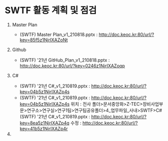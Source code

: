 # SWTF 활동 계획 및 점검

1. Master Plan
	- (SWTF) Master Plan_v1_210818.pptx : http://doc.keoc.kr:80/url/?key=85f5z1NjrIXAZoNt
 
2. Github 
	- (SWTF) '21년 GitHub_Plan_v1_210818.pptx : http://doc.keoc.kr:80/url/?key=0246z1NjrIXAZoqp

3. C#
	- (SWTF) '21년 C#_v1_210819.pptx : http://doc.keoc.kr:80/url/?key=04b5z1NjrIXAZp4s
	- (SWTF) '21년 C#_v1_210819.pptx : http://doc.keoc.kr:80/url/?key=04b5z1NjrIXAZp4s
위치 : 전사 폴더>문서중앙화>Z-TEC>장비사업부문>연구소>연구실>연구1팀>연구팀공유폴더>4_업무파일_사내>SWTF>C#
 (SWTF) '21년 C#_v1_210819.pptx : http://doc.keoc.kr:80/url/?key=8ea5z1NjrIXAZp4q
 수정 : http://doc.keoc.kr:80/url/?key=41b5z1NjrIXAZp4r

4. 



